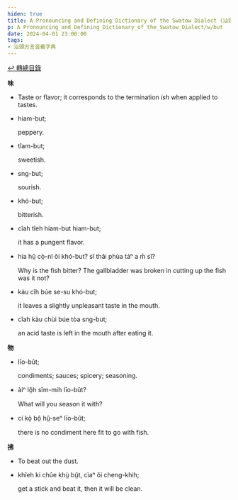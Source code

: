 ```yaml
---
hiden: true
title: A Pronouncing and Defining Dictionary of the Swatow Dialect (汕頭方言音義字典) / but
p: A_Pronouncing_and_Defining_Dictionary_of_the_Swatow_Dialect/w/but
date: 2024-04-01 23:00:00
tags: 
- 汕頭方言音義字典
---
```


[↩️ 轉總目錄](/A_Pronouncing_and_Defining_Dictionary_of_the_Swatow_Dialect)


**味**
- Taste or flavor; it corresponds to the termination *ish* when applied to tastes.

- hiam-but;

  peppery.

- tîam-but;

  sweetish.

- sng-but;

  sourish.

- khó-but;

  bitterish.

- cîah tîeh hiam-but hiam-but;

  it has a pungent flavor.

- hía hṳ̂ cò̤-nî ŏi khó-but? sĭ thâi phùa táⁿ a m̄ sĭ?

  Why is the fish bitter? The gallbladder was broken in cutting up the fish was it not?

- kàu cîh búe se-su khó-but;

  it leaves a slightly unpleasant taste in the mouth.

- cîah kàu chùi búe tòa sng-but;

  an acid taste is left in the mouth after eating it.

**物**

- līo-bût;

  condiments; sauces; spicery; seasoning.

- àiⁿ lô̤h sĭm-mih līo-bût?

  What will you season it with?

- cí kò̤ bô̤ hṳ̂-seⁿ līo-bût;

  there is no condiment here fit to go with fish.

**拂**
- To beat out the dust.

- khîeh ki chûe khṳ̀ bṳ̂t, cìaⁿ ŏi cheng-khih;

  get a stick and beat it, then it will be clean.